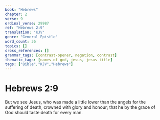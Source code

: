 ```yaml
---
book: "Hebrews"
chapter: 2
verse: 9
ordinal_verse: 29987
ref: "Hebrews 2:9"
translation: "KJV"
genre: "General Epistle"
word_count: 36
topics: []
cross_references: []
grammar_tags: [contrast-opener, negation, contrast]
thematic_tags: [names-of-god, jesus, jesus-title]
tags: ["Bible","KJV","Hebrews"]
---
```


# Hebrews 2:9

But we see Jesus, who was made a little lower than the angels for the suffering of death, crowned with glory and honour; that he by the grace of God should taste death for every man.
